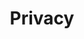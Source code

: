---
# This topic lives at
# https://digital.gov/topics/privacy

slug: "privacy"

# Topic Title
title: "Privacy"

# description — keep it short and clear
summary: ""


# Weight
weight: 2

# For more information on managing topics,
# see https://github.com/GSA/digitalgov.gov/wiki
---